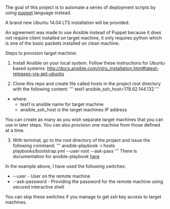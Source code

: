 The goal of this project is to automate a series of deployment scripts by
using [puppet](https://puppetlabs.com/learn) language instead.

A brand new Ubuntu 14.04 LTS installation will be provided.

An agreement was made to use Ansible instead of Puppet because it does not require client installed on target machine, it only requires python which is one of the basic packets installed on clean machine.

Steps to provision target machine:

1. Install Ansible on your local system. Follow these instructions for Ubuntu based systems:
http://docs.ansible.com/intro_installation.html#latest-releases-via-apt-ubuntu

2. Clone this repo and create file called hosts in the project root directory with the following content:
'''
test1 ansible_ssh_host=178.62.144.132
'''
  - where:
    - test1 is ansible name for target machine
    - ansible_ssh_host is the target machines IP address

You can create as many as you wish separate target machines that you can use in later steps. You can also provision one machine from those defined at a time.

3. With terminal, go to the root directory of the project and issue the following command:
'''
ansible-playbook -i hosts playbooks/bootstrap.yml --user root --ask-pass
'''
There is documentation for ansible-playbook [here](http://linux.die.net/man/1/ansible-playbook)

In the example above, I have used the following switches:

  * --user - User on the remote machine
  * --ask-password - Providing the password for the remote machine using secured interactive shell

You can skip these switches if you manage to get ssh key access to target machines.
